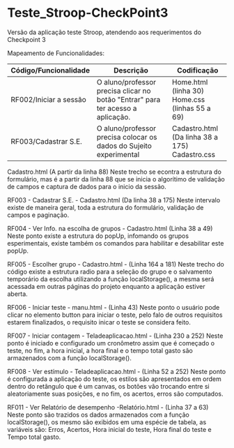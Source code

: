 # Teste_Stroop-CheckPoint3
Versão da aplicação teste Stroop, atendendo aos requerimentos do Checkpoint 3



Mapeamento de Funcionalidades:

| Código/Funcionalidade | Descrição | Codificação |
| --------------------- | --------- | ----------- |
| RF002/Iniciar a sessão| O aluno/professor precisa clicar no botão "Entrar" para ter acesso a aplicação. | Home.html (linha 30) <br> Home.css (linhas 55 a 69) |
| RF003/Cadastrar S.E.  | O aluno/professor precisa colocar os dados do Sujeito experimental | Cadastro.html (Da linha 38 a 175) <br> Cadastro.css |   


Cadastro.html (A partir da linha 88)
Neste trecho se econtra a estrutura do formulário, mas é a partir da linha 88 que se inicia o algorítimo de validação de campos e captura de dados para o inicio da sessão.

RF003 - Cadastrar S.E. - Cadastro.html (Da linha 38 a 175) 
Neste intervalo existe de maneira geral, toda a estrutura do formulário, validação de campos e paginação.

RF004 - Ver Info. na escolha de grupos - Cadastro.html (Linha 38  a 49)
Neste ponto existe a estrutura do popUp, infomando os grupos esperimentais, existe também os comandos para habilitar e desabilitar este popUp.

RF005 - Escolher grupo - Cadastro.html - (Linha 164 a 181) 
Neste trecho do código existe a estrutura radio para a seleção do grupo e o salvamento temporário da escolha utilizando a função localStorage(), a mesma será acessada em outras páginas do projeto enquanto a aplicação estiver aberta.

RF006 - Iniciar teste - manu.html - (Linha 43)
Neste ponto o usuário pode clicar no elemento button para iniciar o teste, pelo falo de outros requisitos estarem finalizados, o requisito inicar o teste se considera feito.

RF007 - Iniciar contagem - Teladeaplicacao.html - (Linha 230 a 252)
Neste ponto é iniciado e configurado um cronômetro assim que é começado o teste, no fim, a hora inicial, a hora final e o tempo total gasto são armazenados com a função localStorage().

RF008 - Ver estímulo - Teladeaplicacao.html - (Linha 52 a 252) 
Neste ponto é configurada a aplicação do teste, os estilos são apresentados em ordem dentro do retângulo que é um canvas, os botões vão trocando entre si aleatoriamente suas posições, e no fim, os acertos, erros são computados.

RF011 - Ver Relatório de desempenho -Relatório.html - (Linha 37 a 63)
Neste ponto são trazidos os dados armazenados com a função localStorage(), os mesmo são exibidos em uma espécie de tabela, as variáveis são: Erros, Acertos, Hora inicial do teste, Hora final do teste e Tempo total gasto.


